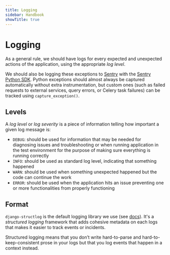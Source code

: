 ```yaml
---
title: Logging
sidebar: Handbook
showTitle: true
---
```


# Logging

As a general rule, we should have logs for every expected and unexpected actions of the application, using the appropriate _log level_.

We should also be logging these exceptions to [Sentry](https://sentry.io/organizations/posthog2/issues/) with the [Sentry Python SDK](https://docs.sentry.io/platforms/python/). Python exceptions should almost always be captured automatically without extra instrumentation, but custom ones (such as failed requests to external services, query errors, or Celery task failures) can be tracked using `capture_exception()`.

## Levels

A _log level_ or _log severity_ is a piece of information telling how important a given log message is:

* `DEBUG`: should be used for information that may be needed for diagnosing issues and troubleshooting or when running application
in the test environment for the purpose of making sure everything is running correctly
* `INFO`: should be used as standard log level, indicating that something happened
* `WARN`: should be used when something unexpected happened but the code can continue the work
* `ERROR`: should be used when the application hits an issue preventing one or more functionalities from properly functioning

## Format

`django-structlog` is the default logging library we use (see [docs](https://django-structlog.readthedocs.io/en/latest/)).
It's a _structured logging_ framework that adds cohesive metadata on each logs that makes it easier to track events or incidents.

Structured logging means that you don’t write hard-to-parse and hard-to-keep-consistent prose in your logs
but that you log events that happen in a context instead.
